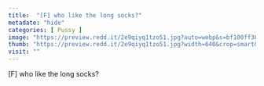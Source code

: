```yaml
---
title:  "[F] who like the long socks?"
metadate: "hide"
categories: [ Pussy ]
image: "https://preview.redd.it/2e9qiyq1tzo51.jpg?auto=webp&s=bf100ff38cb5fe1766920814f94de382fd63e3b3"
thumb: "https://preview.redd.it/2e9qiyq1tzo51.jpg?width=640&crop=smart&auto=webp&s=9b214d82111158f4e8074f19ad285e08fa40b260"
visit: ""
---
```

[F] who like the long socks?
